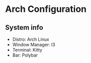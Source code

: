 # Arch Configuration

## System info

- Distro: Arch Linux
- Window Manager: I3
- Terminal: Kitty
- Bar: Polybar
